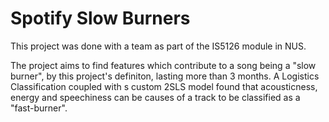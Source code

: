 # Spotify Slow Burners

This project was done with a team as part of the IS5126 module in NUS. 

The project aims to find features which contribute to a song being a "slow burner", by this project's definiton, lasting more than 3 months. A Logistics Classification coupled with s custom 2SLS model found that acousticness, energy and speechiness can be causes of a track to be classified as a "fast-burner".
